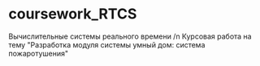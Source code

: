 # coursework_RTCS
Вычислительные системы реального времени /n
Курсовая работа на тему "Разработка модуля системы умный дом: система пожаротушения"
